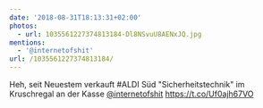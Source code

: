 ```yaml
---
date: '2018-08-31T18:13:31+02:00'
photos:
  - url: 1035561227374813184-Dl8NSvuU8AENxJQ.jpg
mentions:
  - '@internetofshit'
url: /1035561227374813184/
---
```

Heh, seit Neuestem verkauft #ALDI Süd "Sicherheitstechnik" im Kruschregal an der Kasse [@internetofshit](https://twitter.com/@internetofshit) https://t.co/Uf0ajh67VO
